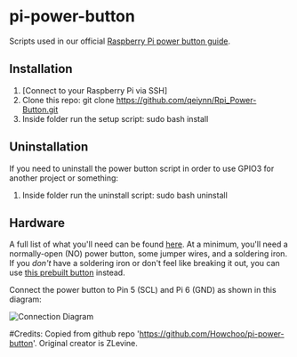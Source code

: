 # pi-power-button

Scripts used in our official [Raspberry Pi power button guide](https://howchoo.com/g/mwnlytk3zmm/how-to-add-a-power-button-to-your-raspberry-pi).

## Installation

1. [Connect to your Raspberry Pi via SSH]
1. Clone this repo: git clone https://github.com/qeiynn/Rpi_Power-Button.git
1. Inside folder run the setup script: sudo bash install

## Uninstallation

If you need to uninstall the power button script in order to use GPIO3 for another project or something:

1. Inside folder run the uninstall script: sudo bash uninstall

## Hardware

A full list of what you'll need can be found [here](https://howchoo.com/g/mwnlytk3zmm/how-to-add-a-power-button-to-your-raspberry-pi#parts-list). At a minimum, you'll need a normally-open (NO) power button, some jumper wires, and a soldering iron. If you _don't_ have a soldering iron or don't feel like breaking it out, you can use [this prebuilt button](https://howchoo.com/shop/product/prebuilt-raspberry-pi-power-button) instead.

Connect the power button to Pin 5 (SCL) and Pi 6 (GND) as shown in this diagram:

![Connection Diagram](https://raw.githubusercontent.com/Howchoo/pi-power-button/master/diagrams/pinout.png)

#Credits: Copied from github repo 'https://github.com/Howchoo/pi-power-button'. Original creator is ZLevine. 
